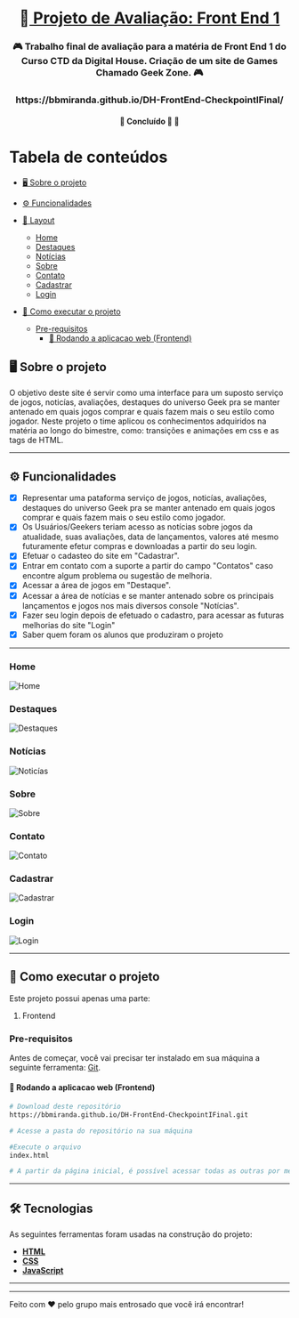 <h1 align="center">
     🎨<a href="#" alt="site DHFlix"> Projeto de Avaliação: Front End 1</a>
</h1>

<h3 align="center">
    🎮 Trabalho final de avaliação para a matéria de Front End 1 do Curso CTD da Digital House. Criação de um site de Games Chamado Geek Zone. 🎮
</h3>
<h3 align="center">
https://bbmiranda.github.io/DH-FrontEnd-CheckpointIFinal/
</h3>

<h4 align="center">
	🚧 Concluído 🚀 🚧
</h4>

Tabela de conteúdos
=================
<!--ts-->
  * [🖥️ Sobre o projeto](#----sobre-o-projeto)
  * [⚙️ Funcionalidades](#---funcionalidades)
  * [🎨 Layout](#---layout)
    + [Home](#home)
    + [Destaques](#destaques)
    + [Notícias](#notícias)
    + [Sobre](#sobre)
    + [Contato](#contato)
    + [Cadastrar](#cadastrar)
    + [Login](#login)
    
  * [🚀 Como executar o projeto](#---como-executar-o-projeto)
    + [Pre-requisitos](#pre-requisitos)
      - [🧭 Rodando a aplicacao web (Frontend)](#---rodando-a-aplicacao-web--frontend-)
<!--te-->


## 🖥️ Sobre o projeto

O objetivo deste site é servir como uma interface para um suposto serviço de jogos, noticías, avaliações, destaques do universo Geek pra se manter antenado em quais jogos comprar e quais fazem mais o seu estilo como jogador.
Neste projeto o time aplicou os conhecimentos adquiridos na matéria ao longo do bimestre, como: transições e animações em css e as tags de HTML.

---

## ⚙️ Funcionalidades                                        

- [x] Representar uma pataforma serviço de jogos, noticías, avaliações, destaques do universo Geek pra se manter antenado em quais jogos comprar e quais fazem mais o seu estilo como jogador.
- [x] Os Usuários/Geekers teriam acesso as notícias sobre jogos da atualidade, suas avaliações, data de lançamentos, valores até mesmo futuramente efetur compras e  downloadas a partir do seu login.
- [x] Efetuar o cadasteo do site em "Cadastrar".
- [x] Entrar em contato com a suporte a partir do campo "Contatos" caso encontre algum problema ou sugestão de melhoria.
- [x] Acessar a área de jogos em "Destaque".
- [x] Acessar a área de notícias e se manter antenado sobre os principais lançamentos e jogos nos mais diversos console "Notícias".
- [x] Fazer seu login depois de efetuado o cadastro, para acessar as futuras melhorias do site "Login"
- [x] Saber quem foram os alunos que produziram o projeto

---

### Home
![Home](img/layout/home.png)

### Destaques
![Destaques](img/layout/destaques.png)

### Notícias
![Noticías](img/layout/noticias.png)

### Sobre
![Sobre](img/layout/sobre.png)

### Contato
![Contato](img/layout/contato.png)

### Cadastrar
![Cadastrar](img/layout/cadastrar.png)

### Login
![Login](img/layout/login.png)

---

## 🚀 Como executar o projeto
Este projeto possui apenas uma parte:

1. Frontend 
### Pre-requisitos

Antes de começar, você vai precisar ter instalado em sua máquina a seguinte ferramenta:
[Git](https://git-scm.com). 


#### 🧭 Rodando a aplicacao web (Frontend)

```bash
# Download deste repositório
https://bbmiranda.github.io/DH-FrontEnd-CheckpointIFinal.git

# Acesse a pasta do repositório na sua máquina

#Execute o arquivo
index.html

# A partir da página inicial, é possível acessar todas as outras por meio dos links e botões

```

---

## 🛠 Tecnologias

As seguintes ferramentas foram usadas na construção do projeto:

-  **[HTML](https://developer.mozilla.org/pt-BR/docs/Web/HTML)**
-  **[CSS](https://developer.mozilla.org/pt-BR/docs/Web/CSS)**
-  **[JavaScript](https://developer.mozilla.org/pt-BR/docs/Web/Javascript)**

---



---

Feito com ❤️ pelo grupo mais entrosado que você irá encontrar! 




